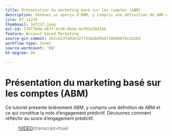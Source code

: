 ```yaml
---
title: Présentation du marketing basé sur les comptes (ABM)
description: Obtenez un aperçu d’ABM, y compris une définition de ABM et de ce qui constitue la note d’engagement prédictif. Découvrez comment réfléchir au score d’engagement prédictif.
jira: KT-11238
thumbnail: 347217.jpeg
exl-id: 576f7bde-eb7f-4c96-9bda-4ef03a3b91bb
feature: Account-based Marketing
source-git-commit: 262cb13fa02b32f7918ebd569720b80078c2b28d
workflow-type: tm+mt
source-wordcount: '69'
ht-degree: 0%

---
```


# Présentation du marketing basé sur les comptes (ABM)

Ce tutoriel présente brièvement ABM, y compris une définition de ABM et ce qui constitue la note d’engagement prédictif. Découvrez comment réfléchir au score d’engagement prédictif.

>[!VIDEO](https://video.tv.adobe.com/v/347217/?learn=on){transcript=true}

